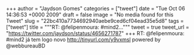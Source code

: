 
+++
author = "Jaydson Gomes"
categories = ["tweet"]
date = "Tue Oct 06 14:36:53 +0000 2009"
draft = false
image = "No media found for this Tweet"
slug = "22bc410a7734692940aebe9ced6cf04ead35e5d8"
tags = ["tweet"]
title = """RT: @felipenmoura: #mind2..."""
tweet = true
tweet_url = "https://twitter.com/jaydson/status/4656271787"
+++
RT: @felipenmoura: #mind2 já tem logo novo http://tinyurl.com/y9vxmsl powered by @webbureauBD
